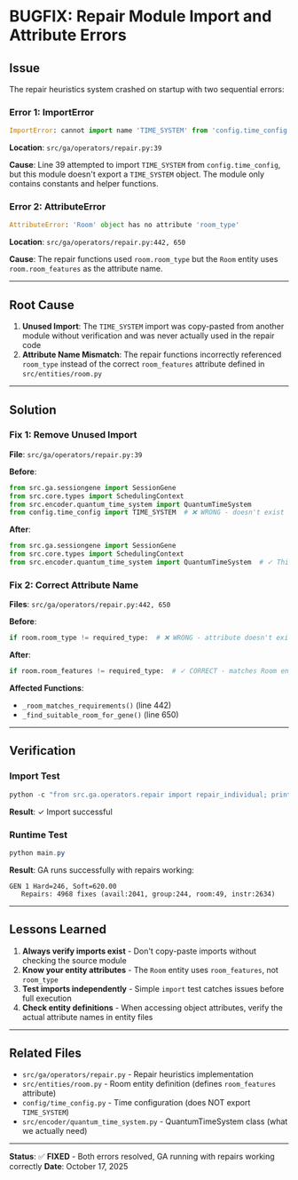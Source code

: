 # BUGFIX: Repair Module Import and Attribute Errors

## Issue

The repair heuristics system crashed on startup with two sequential errors:

### Error 1: ImportError
```python
ImportError: cannot import name 'TIME_SYSTEM' from 'config.time_config'
```

**Location**: `src/ga/operators/repair.py:39`

**Cause**: Line 39 attempted to import `TIME_SYSTEM` from `config.time_config`, but this module doesn't export a `TIME_SYSTEM` object. The module only contains constants and helper functions.

### Error 2: AttributeError
```python
AttributeError: 'Room' object has no attribute 'room_type'
```

**Location**: `src/ga/operators/repair.py:442, 650`

**Cause**: The repair functions used `room.room_type` but the `Room` entity uses `room.room_features` as the attribute name.

---

## Root Cause

1. **Unused Import**: The `TIME_SYSTEM` import was copy-pasted from another module without verification and was never actually used in the repair code
2. **Attribute Name Mismatch**: The repair functions incorrectly referenced `room_type` instead of the correct `room_features` attribute defined in `src/entities/room.py`

---

## Solution

### Fix 1: Remove Unused Import

**File**: `src/ga/operators/repair.py:39`

**Before**:
```python
from src.ga.sessiongene import SessionGene
from src.core.types import SchedulingContext
from src.encoder.quantum_time_system import QuantumTimeSystem
from config.time_config import TIME_SYSTEM  # ❌ WRONG - doesn't exist
```

**After**:
```python
from src.ga.sessiongene import SessionGene
from src.core.types import SchedulingContext
from src.encoder.quantum_time_system import QuantumTimeSystem  # ✓ This is all we need
```

### Fix 2: Correct Attribute Name

**Files**: `src/ga/operators/repair.py:442, 650`

**Before**:
```python
if room.room_type != required_type:  # ❌ WRONG - attribute doesn't exist
```

**After**:
```python
if room.room_features != required_type:  # ✓ CORRECT - matches Room entity
```

**Affected Functions**:
- `_room_matches_requirements()` (line 442)
- `_find_suitable_room_for_gene()` (line 650)

---

## Verification

### Import Test
```powershell
python -c "from src.ga.operators.repair import repair_individual; print('✓ Import successful')"
```
**Result**: ✓ Import successful

### Runtime Test
```powershell
python main.py
```

**Result**: GA runs successfully with repairs working:
```
GEN 1 Hard=246, Soft=620.00
   Repairs: 4968 fixes (avail:2041, group:244, room:49, instr:2634)
```

---

## Lessons Learned

1. **Always verify imports exist** - Don't copy-paste imports without checking the source module
2. **Know your entity attributes** - The `Room` entity uses `room_features`, not `room_type`
3. **Test imports independently** - Simple `import` test catches issues before full execution
4. **Check entity definitions** - When accessing object attributes, verify the actual attribute names in entity files

---

## Related Files

- `src/ga/operators/repair.py` - Repair heuristics implementation
- `src/entities/room.py` - Room entity definition (defines `room_features` attribute)
- `config/time_config.py` - Time configuration (does NOT export `TIME_SYSTEM`)
- `src/encoder/quantum_time_system.py` - QuantumTimeSystem class (what we actually need)

---

**Status**: ✅ **FIXED** - Both errors resolved, GA running with repairs working correctly
**Date**: October 17, 2025
